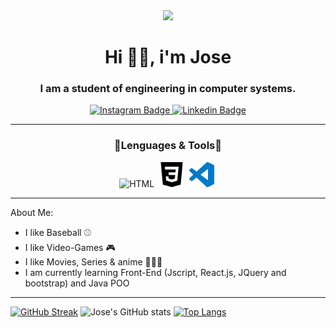 <!--Informacion primaria-->

<div id="header" align="center">
    <img src="https://media.giphy.com/media/QMHoU66sBXqqLqYvGO/giphy.gif" width="300">
    <h1 align="center">Hi 🙋‍♂️, i'm Jose</h1>
    <h3 align="center">I am a student of engineering in computer systems.</h3>
</div>

<!--Badges-->

<div id="badges" align="center">
    <a href="https://www.instagram.com/j.familia18/" target="_blank">
        <img src="https://img.shields.io/badge/Instagram-E4405F?style=for-the-badge&logo=instagram&logoColor=white"
        alt="Instagram Badge"/>
    </a>
    <a href="https://www.linkedin.com/in/jos%C3%A9-ren%C3%A9-fam%C3%ADlia-41915026b/" target="_blank">
        <img src="https://img.shields.io/badge/LinkedIn-0077B5?style=for-the-badge&logo=linkedin&logoColor=white"
        alt="Linkedin Badge"/>
    </a>
</div>

---
<!--Lenguajes y herraminetas-->

<div align="center">
    <h3>🔨Lenguages & Tools🔨</h3>
    <div>
        <img src="https://github.com/simple-icons/simple-icons/blob/develop/icons/html5.svg" title="HTML5" alt="HTML" width="40" height="40"/>&nbsp;
        <img src="https://github.com/simple-icons/simple-icons/blob/develop/icons/css3.svg" title="CSS3" alt="CSS" width="40" height="40"/>&nbsp;
        <img src="https://github.com/simple-icons/simple-icons/blob/develop/icons/visualstudiocode.svg" title="VisualStudioCode" alt="VSCode" width="40" height="40"/>&nbsp;
    </div>
</div>

---
<!--Sobre mi-->
About Me:

- I like Baseball ⚾
- I like Video-Games 🎮
- I like Movies, Series & anime 🧟🏯🍿
- I am currently learning Front-End (Jscript, React.js, JQuery and bootstrap) and Java POO

---
<!--Streaks-->
[![GitHub Streak](http://github-readme-streak-stats.herokuapp.com?user=Jose-Familia&theme=dark&hide_border=true&border_radius=4&date_format=M%20j%5B%2C%20Y%5D&mode=weekly&type=png)](https://git.io/streak-stats)
![Jose's GitHub stats](https://github-readme-stats.vercel.app/api?username=Jose-Familia&show_icons=true&theme=tokyonight)
[![Top Langs](https://github-readme-stats.vercel.app/api/top-langs/?username=Jose-Familia&hide_progress=true)](https://github.com/Jose-Familia/github-readme-stats)

    
